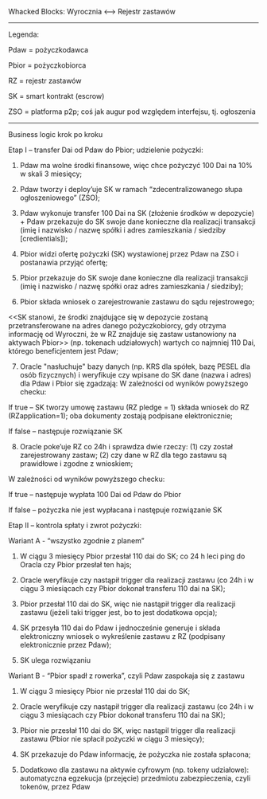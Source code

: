 Whacked Blocks: Wyrocznia <–> Rejestr zastawów 

------------------------------------------------------------------------------------------------------------------------------------- 

Legenda: 

Pdaw = pożyczkodawca 

Pbior = pożyczkobiorca 

RZ = rejestr zastawów 

SK = smart kontrakt (escrow) 

ZSO = platforma p2p; coś jak augur pod względem interfejsu, tj. ogłoszenia 

------------------------------------------------------------------------------------------------------------------------------------- 

Business logic krok po kroku 

Etap I – transfer Dai od Pdaw do Pbior; udzielenie pożyczki: 

1. Pdaw ma wolne środki finansowe, więc chce pożyczyć 100 Dai na 10% w skali 3 miesięcy; 

2. Pdaw tworzy i deploy’uje SK w ramach “zdecentralizowanego słupa ogłoszeniowego” (ZSO); 

3. Pdaw wykonuje transfer 100 Dai na SK (złożenie środków w depozycie) + 
Pdaw przekazuje do SK swoje dane konieczne dla realizacji transakcji (imię i nazwisko / nazwę spółki i adres zamieszkania / siedziby [credientials]); 

4. Pbior widzi ofertę pożyczki (SK) wystawionej przez Pdaw na ZSO i postanawia przyjąć ofertę; 

5. Pbior przekazuje do SK swoje dane konieczne dla realizacji transakcji (imię i nazwisko / nazwę spółki oraz adres zamieszkania / siedziby); 

6. Pbior składa wniosek o zarejestrowanie zastawu do sądu rejestrowego;

<<SK stanowi, że środki znajdujące się w depozycie zostaną przetransferowane na adres danego pożyczkobiorcy, gdy otrzyma informację od Wyroczni, że w RZ znajduje się zastaw ustanowiony na aktywach Pbior>> (np. tokenach udziałowych) wartych co najmniej 110 Dai, którego beneficjentem jest Pdaw; 

7. Oracle "nasłuchuje" bazy danych (np. KRS dla spółek, bazę PESEL dla osób fizycznych) i weryfikuje czy wpisane do SK dane (nazwa i adres) dla Pdaw i Pbior się zgadzają: 
W zależności od wyników powyższego checku: 

If true – SK tworzy umowę zastawu (RZ pledge = 1) składa wniosek do RZ (RZapplication=1); oba dokumenty zostają podpisane elektronicznie; 

If false – następuje rozwiązanie SK 

8. Oracle poke’uje RZ co 24h i sprawdza dwie rzeczy: (1) czy został zarejestrowany zastaw; (2) czy dane w RZ dla tego zastawu są prawidłowe i zgodne z wnioskiem; 

W zależności od wyników powyższego checku: 

If true – następuje wypłata 100 Dai od Pdaw do Pbior 

If false – pożyczka nie jest wypłacana i następuje rozwiązanie SK 

 

Etap II – kontrola spłaty i zwrot pożyczki: 

Wariant A - “wszystko zgodnie z planem” 

1. W ciągu 3 miesięcy Pbior przesłał 110 dai do SK; co 24 h leci ping do Oracla czy Pbior przesłał ten hajs; 

2. Oracle weryfikuje czy nastąpił trigger dla realizacji zastawu (co 24h i w ciągu 3 miesiącach czy Pbior dokonał transferu 110 dai na SK); 

3. Pbior przesłał 110 dai do SK, więc nie nastąpił trigger dla realizacji zastawu (jeżeli taki trigger jest, bo to jest dodatkowa opcja); 

4. SK przesyła 110 dai do Pdaw i jednocześnie generuje i składa elektroniczny wniosek o wykreślenie zastawu z RZ (podpisany elektronicznie przez Pdaw); 

5. SK ulega rozwiązaniu 

Wariant B - “Pbior spadł z rowerka”, czyli Pdaw zaspokaja się z zastawu 

1. W ciągu 3 miesięcy Pbior nie przesłał 110 dai do SK; 

2. Oracle weryfikuje czy nastąpił trigger dla realizacji zastawu (co 24h i w ciągu 3 miesiącach czy Pbior dokonał transferu 110 dai na SK); 

3. Pbior nie przesłał 110 dai do SK, więc nastąpil trigger dla realizacji zastawu (Pbior nie spłacił pożyczki w ciągu 3 miesięcy); 

4. SK przekazuje do Pdaw informację, że pożyczka nie została spłacona; 

5. Dodatkowo dla zastawu na aktywie cyfrowym (np. tokeny udziałowe): automatyczna egzekucja (przejęcie) przedmiotu zabezpieczenia, czyli tokenów, przez Pdaw 

 
